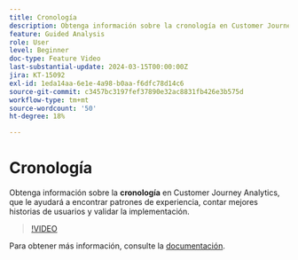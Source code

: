 ```yaml
---
title: Cronología
description: Obtenga información sobre la cronología en Customer Journey Analytics, que le ayuda a encontrar patrones de experiencia, contar mejores historias de usuario y validar la implementación.
feature: Guided Analysis
role: User
level: Beginner
doc-type: Feature Video
last-substantial-update: 2024-03-15T00:00:00Z
jira: KT-15092
exl-id: 1eda14aa-6e1e-4a98-b0aa-f6dfc78d14c6
source-git-commit: c3457bc3197fef37890e32ac8831fb426e3b575d
workflow-type: tm+mt
source-wordcount: '50'
ht-degree: 18%

---
```


# Cronología

Obtenga información sobre la **cronología** en Customer Journey Analytics, que le ayudará a encontrar patrones de experiencia, contar mejores historias de usuarios y validar la implementación.

>[!VIDEO](https://video.tv.adobe.com/v/3427810/?learn=on)

Para obtener más información, consulte la [documentación](https://experienceleague.adobe.com/es/docs/analytics-platform/using/guided-analysis/streams/timeline).
